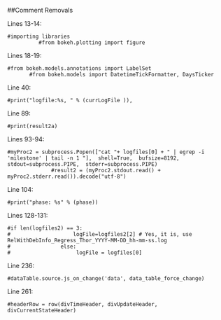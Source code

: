 ##Comment Removals

Lines 13-14:
```
#importing libraries
	      #from bokeh.plotting import figure
```
	      
Lines 18-19:
```
#from bokeh.models.annotations import LabelSet
       #from bokeh.models import DatetimeTickFormatter, DaysTicker
```

Line 40:
```
#print("logfile:%s, " % (currLogFile )),
```

Line 89:
```
#print(result2a)
```

Lines 93-94:
```
#myProc2 = subprocess.Popen(["cat "+ logfiles[0] + " | egrep -i 'milestone' | tail -n 1 "],  shell=True,  bufsize=8192,  stdout=subprocess.PIPE,  stderr=subprocess.PIPE)
              #result2 = (myProc2.stdout.read() + myProc2.stderr.read()).decode("utf-8")
```
              
Line 104:
```
#print("phase: %s" % (phase))
```

Lines 128-131:
```
#if len(logfiles2) == 3:
#                    logFile=logfiles2[2] # Yes, it is, use RelWithDebInfo_Regress_Thor_YYYY-MM-DD_hh-mm-ss.log
#                else:
#                     logFile = logfiles[0]
```

Line 236:
```
#dataTable.source.js_on_change('data', data_table_force_change)
```

Line 261:
```
#headerRow = row(divTimeHeader, divUpdateHeader, divCurrentStateHeader)
```
